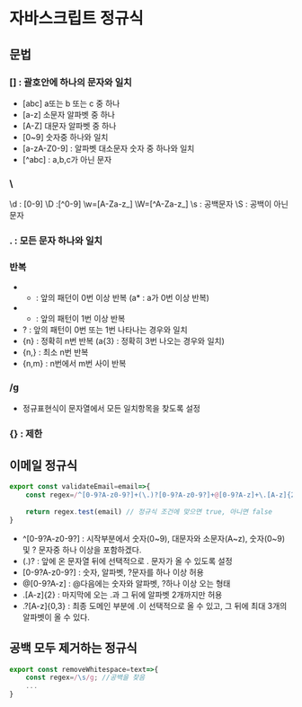 # 자바스크립트 정규식
## 문법 

### [] : 괄호안에 하나의 문자와 일치 
- [abc] a또는 b 또는 c 중 하나
- [a-z] 소문자 알파벳 중 하나
- [A-Z] 대문자 알파벳 중 하나 
- [0~9] 숫자중 하나와 일치 
- [a-zA-Z0-9] : 알파벳 대소문자 숫자 중 하나와 일치
- [^abc] : a,b,c가 아닌 문자

### \
\d : [0-9]
\D :[^0-9]
\w=[A-Za-z_]
\W=[^A-Za-z_]
\s : 공백문자
\S : 공백이 아닌문자

### . : 모든 문자 하나와 일치

### 반복
- * : 앞의 패던이 0번 이상 반복 (a* : a가 0번 이상 반복)
- + : 앞의 패턴이 1번 이상 반복
- ? : 앞의 패턴이 0번 또는 1번 나타나는 경우와 일치
- {n} : 정확히 n번 반복 (a{3} : 정확히 3번 나오는 경우와 일치) 
- {n,} : 최소 n번 반복
- {n,m} : n번에서 m번 사이 반복

### /g
- 정규표현식이 문자열에서 모든 일치항목을 찾도록 설정

### {} : 제한

## 이메일 정규식
```js
export const validateEmail=email=>{
    const regex=/^[0-9?A-z0-9?]+(\.)?[0-9?A-z0-9?]+@[0-9?A-z]+\.[A-z]{2}.?[A-z]{0,3}$/;
    
    return regex.test(email) // 정규식 조건에 맞으면 true, 아니면 false
}
```
- ^[0-9?A-z0-9?] : 시작부분에서 숫자(0~9), 대문자와 소문자(A~z), 숫자(0~9) 및 ? 문자중 하나 이상을 포함하겠다.
- (\.)? : 앞에 온 문자열 뒤에 선택적으로 . 문자가 올 수 있도록 설정
- [0-9?A-z0-9?] : 숫자, 알파벳, ?문자를 하나 이상 허용
- @[0-9?A-z] : @다음에는 숫자와 알파벳, ?하나 이상 오는 형태
- \.[A-z]{2} : 마지막에 오는 .과 그 뒤에 알파벳 2개까지만 허용
- .?[A-z]{0,3} : 최종 도메인 부분에 .이 선택적으로 올 수 있고, 그 뒤에 최대 3개의 알파벳이 올 수 있다.

## 공백 모두 제거하는 정규식
```js
export const removeWhitespace=text=>{
    const regex=/\s/g; //공백을 찾음
    ...
}
```